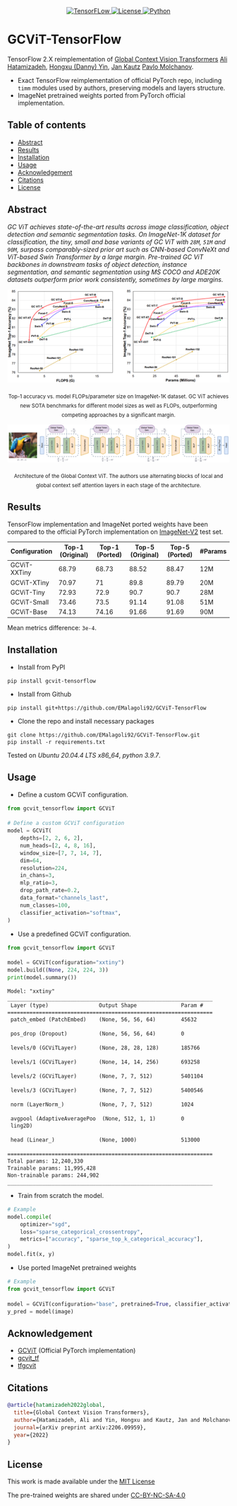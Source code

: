 <div align="center">

  <a href="https://www.tensorflow.org">![TensorFLow](https://img.shields.io/badge/TensorFlow-2.X-orange?style=for-the-badge) 
  <a href="https://github.com/EMalagoli92/GCViT-TensorFlow/blob/main/LICENSE">![License](https://img.shields.io/github/license/EMalagoli92/GCViT-TensorFlow?style=for-the-badge) 
  <a href="https://www.python.org">![Python](https://img.shields.io/badge/python-%3E%3D%203.9-blue?style=for-the-badge)</a>  
  
</div>

# GCViT-TensorFlow
TensorFlow 2.X reimplementation of [Global Context Vision Transformers](https://arxiv.org/abs/2206.09959) [Ali Hatamizadeh](http://web.cs.ucla.edu/~ahatamiz),
[Hongxu (Danny) Yin](https://scholar.princeton.edu/hongxu), [Jan Kautz](https://jankautz.com/) [Pavlo Molchanov](https://www.pmolchanov.com/).

- Exact TensorFlow reimplementation of official PyTorch repo, including `timm` modules used by authors, preserving models and layers structure.
- ImageNet pretrained weights ported from PyTorch official implementation.

## Table of contents
- [Abstract](#abstract)
- [Results](#results)
- [Installation](#installation)
- [Usage](#usage)
- [Acknowledgement](#acknowledgement)
- [Citations](#citations)
- [License](#license)

<div id="abstract"/>

## Abstract
*GC ViT  achieves state-of-the-art results across image classification, object detection and semantic segmentation tasks. On ImageNet-1K dataset for classification, the tiny, small and base variants of GC ViT with `28M`, `51M` and `90M`, surpass comparably-sized prior art such as CNN-based ConvNeXt and ViT-based Swin Transformer by a large margin. Pre-trained GC ViT backbones in downstream tasks of object detection, instance segmentation, 
and semantic segmentation using MS COCO and ADE20K datasets outperform prior work consistently, sometimes by large margins.*

![Alt text](https://raw.githubusercontent.com/EMalagoli92/GCViT-TensorFlow/main/assets/images/comp_plots.png?raw=true)
<p align = "center"> <sub>Top-1 accuracy vs. model FLOPs/parameter size on ImageNet-1K dataset. GC ViT achieves
new SOTA benchmarks for different model sizes as well as FLOPs, outperforming competing approaches by a
significant margin.</sub> </p>

![Alt text](https://github.com/EMalagoli92/GCViT-TensorFlow/raw/main/assets/images/arch.png?raw=true)
<p align = "center"><sub>Architecture of the Global Context ViT. The authors use alternating blocks of local and global
context self attention layers in each stage of the architecture.</sub></p>

<div id="results"/>

## Results
TensorFlow implementation and ImageNet ported weights have been compared to the official PyTorch implementation on [ImageNet-V2](https://www.tensorflow.org/datasets/catalog/imagenet_v2) test set.

| Configuration  | Top-1 (Original) | Top-1 (Ported) | Top-5 (Original) | Top-5 (Ported) | #Params
| ------------- | ------------- | ------------- | ------------- | ------------- | ------------- |
| GCViT-XXTiny  | 68.79 | 68.73 | 88.52 | 88.47 | 12M |
| GCViT-XTiny  | 70.97 | 71 | 89.8 | 89.79 | 20M |
| GCViT-Tiny  | 72.93 | 72.9| 90.7 | 90.7 | 28M | 
| GCViT-Small  | 73.46 | 73.5 | 91.14 | 91.08 | 51M |
| GCViT-Base  | 74.13 | 74.16 | 91.66 | 91.69 | 90M |

Mean metrics difference: `3e-4`.

<div id="installation"/>

## Installation
- Install from PyPI
```
pip install gcvit-tensorflow
```
- Install from Github
```
pip install git+https://github.com/EMalagoli92/GCViT-TensorFlow
```
- Clone the repo and install necessary packages 
```
git clone https://github.com/EMalagoli92/GCViT-TensorFlow.git
pip install -r requirements.txt
```

Tested on *Ubuntu 20.04.4 LTS x86_64*, *python 3.9.7*.

<div id="usage"/>

## Usage
- Define a custom GCViT configuration.
```python
from gcvit_tensorflow import GCViT

# Define a custom GCViT configuration
model = GCViT(
    depths=[2, 2, 6, 2],
    num_heads=[2, 4, 8, 16],
    window_size=[7, 7, 14, 7],
    dim=64,
    resolution=224,
    in_chans=3,
    mlp_ratio=3,
    drop_path_rate=0.2,
    data_format="channels_last",
    num_classes=100,
    classifier_activation="softmax",
)
```
- Use a predefined GCViT configuration.
```python
from gcvit_tensorflow import GCViT

model = GCViT(configuration="xxtiny")
model.build((None, 224, 224, 3))
print(model.summary())
```
```
Model: "xxtiny"
_________________________________________________________________
 Layer (type)                Output Shape              Param #   
=================================================================
 patch_embed (PatchEmbed)    (None, 56, 56, 64)        45632     
                                                                 
 pos_drop (Dropout)          (None, 56, 56, 64)        0         
                                                                 
 levels/0 (GCViTLayer)       (None, 28, 28, 128)       185766    
                                                                 
 levels/1 (GCViTLayer)       (None, 14, 14, 256)       693258    
                                                                 
 levels/2 (GCViTLayer)       (None, 7, 7, 512)         5401104   
                                                                 
 levels/3 (GCViTLayer)       (None, 7, 7, 512)         5400546   
                                                                 
 norm (LayerNorm_)           (None, 7, 7, 512)         1024      
                                                                 
 avgpool (AdaptiveAveragePoo  (None, 512, 1, 1)        0         
 ling2D)                                                         
                                                                 
 head (Linear_)              (None, 1000)              513000    
                                                                 
=================================================================
Total params: 12,240,330
Trainable params: 11,995,428
Non-trainable params: 244,902
_________________________________________________________________
```
- Train from scratch the model.
```python    
# Example
model.compile(
    optimizer="sgd",
    loss="sparse_categorical_crossentropy",
    metrics=["accuracy", "sparse_top_k_categorical_accuracy"],
)
model.fit(x, y)
```
- Use ported ImageNet pretrained weights
```python
# Example
from gcvit_tensorflow import GCViT

model = GCViT(configuration="base", pretrained=True, classifier_activation="softmax")
y_pred = model(image)
```

<div id="acknowledgement"/>

## Acknowledgement
- [GCViT](https://github.com/nvlabs/gcvit) (Official PyTorch implementation)
- [gcvit_tf](https://github.com/awsaf49/gcvit-tf)
- [tfgcvit](https://github.com/shkarupa-alex/tfgcvit)

<div id="citations"/>

## Citations
```bibtex
@article{hatamizadeh2022global,
  title={Global Context Vision Transformers},
  author={Hatamizadeh, Ali and Yin, Hongxu and Kautz, Jan and Molchanov, Pavlo},
  journal={arXiv preprint arXiv:2206.09959},
  year={2022}
}
```

<div id="license"/>

## License
This work is made available under the [MIT License](https://github.com/EMalagoli92/GCViT-TensorFlow/blob/main/LICENSE)

The pre-trained weights are shared under [CC-BY-NC-SA-4.0](https://creativecommons.org/licenses/by-nc-sa/4.0/)
